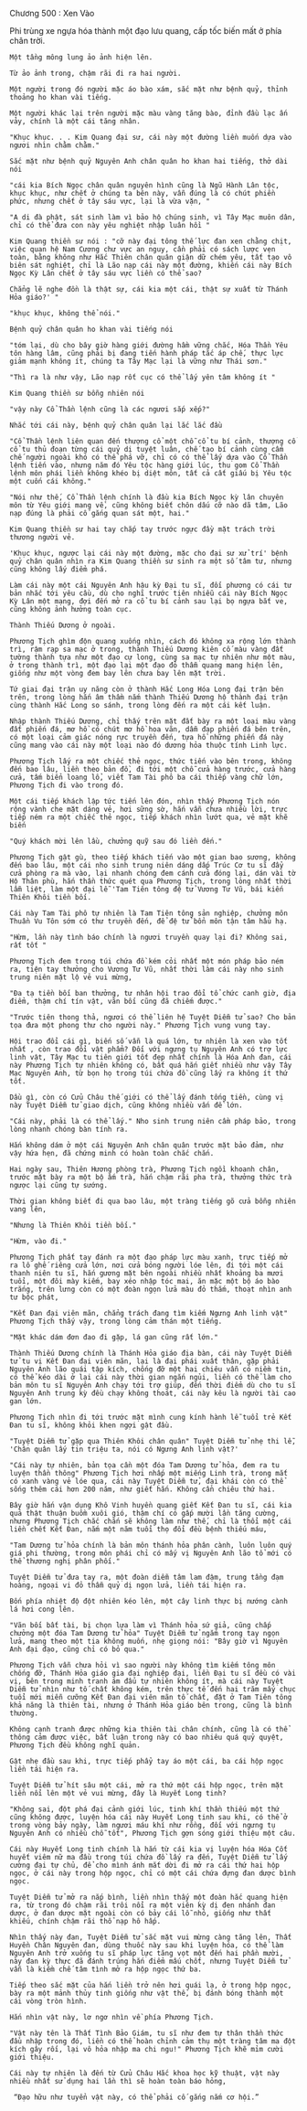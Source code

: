 




Chương 500 : Xen Vào


Phi trùng xe ngựa hóa thành một đạo lưu quang, cấp tốc biến mất ở phía chân trời.

	Một tầng mông lung ảo ảnh hiện lên.

	Từ ảo ảnh trong, chậm rãi đi ra hai người.

	Một người trong đó người mặc áo bào xám, sắc mặt như bệnh quỷ, thỉnh thoảng ho khan vài tiếng.

	Một người khác lại trên người mặc màu vàng tăng bào, đỉnh đầu lạc ấn vảy, chính là một cái tăng nhân.

	"Khục khục. . . Kim Quang đại sư, cái này một đường liền muốn dựa vào ngươi nhìn chằm chằm."

	Sắc mặt như bệnh quỷ Nguyên Anh chân quân ho khan hai tiếng, thở dài nói

	"cái kia Bích Ngọc chân quân nguyên hình cũng là Ngũ Hành Lân tộc, khục khục, như chết ở chúng ta bên này, vẫn đúng là có chút phiền phức, nhưng chết ở tây sáu vực, lại là vừa vặn, "

	"A di đà phật, sát sinh làm vì bảo hộ chúng sinh, vì Tây Mạc muôn dân, chỉ có thể đưa con này yêu nghiệt nhập luân hồi "

	Kim Quang thiền sư nói : "cỡ này đại tông thế lực đan xen chằng chịt, việc quan hệ Nam Cương chư vực an nguy, cần phải có sách lược vẹn toàn, bằng không như Hắc Thiên chân quân giận dữ chém yêu, tất tạo vô biên sát nghiệt, chỉ là Lão nạp cái này một đường, khiến cái này Bích Ngọc Kỳ Lân chết ở tây sáu vực liền có thể sao?

	Chẳng lẽ nghe đồn là thật sự, cái kia một cái, thật sự xuất từ Thánh Hỏa giáo?' "

	"khục khục, không thể nói."

	Bệnh quỷ chân quân ho khan vài tiếng nói

	"tóm lại, dù cho bây giờ hàng giới đường hầm vững chắc, Hóa Thần Yêu tôn hàng lâm, cũng phải bị đang tiến hành pháp tắc áp chế, thực lực giảm mạnh không ít, chúng ta Tây Mạc lại là vững như Thái sơn."

	"Thì ra là như vậy, Lão nạp rốt cục có thể lấy yên tâm không ít "

	Kim Quang thiền sư bỗng nhiên nói

	"vậy này Cổ Thần lệnh cũng là các ngươi sắp xếp?"

	Nhắc tới cái này, bệnh quỷ chân quân lại lắc lắc đầu

	"Cổ Thần lệnh liên quan đến thượng cổ một chỗ cổ tu bí cảnh, thượng cổ cổ tu thủ đoạn từng cái quỷ dị tuyệt luân, chế tạo bí cảnh cùng cấm chế người ngoài khó có thể phá vỡ, chỉ có có thể lấy dựa vào Cổ Thần lệnh tiến vào, nhưng năm đó Yêu tộc hàng giới lúc, thu gom Cổ Thần lệnh môn phái liền không khéo bị diệt môn, tất cả cất giấu bị Yêu tộc một cuốn cái không."

	"Nói như thế, Cổ Thần lệnh chính là đầu kia Bích Ngọc kỳ lân chuyên môn từ Yêu giới mang về, cũng không biết chôn dấu cỡ nào dã tâm, Lão nạp đúng là phải cố gắng quan sát một, hai."

	Kim Quang thiền sư hai tay chắp tay trước ngực đầy mặt trách trời thương người vẻ.

	'Khục khục, ngược lại cái này một đường, mặc cho đại sư xử trí' bệnh quỷ chân quân nhìn ra Kim Quang thiền sư sinh ra một số tâm tư, nhưng cũng không lấy điểm phá.

	Làm cái này một cái Nguyên Anh hậu kỳ Đại tu sĩ, đối phương có cái tư bản nhắc tới yêu cầu, dù cho nghĩ trước tiên nhiễu cái này Bích Ngọc Kỳ Lân một mạng, đợi đến mở ra cổ tu bí cảnh sau lại bọ ngựa bắt ve, cũng không ảnh hưởng toàn cục.

	Thành Thiếu Dương ở ngoài.

	Phương Tịch ghìm độn quang xuống nhìn, cách đó không xa rộng lớn thành trì, rậm rạp sa mạc ở trong, thành Thiếu Dương kiên cố màu vàng đất tường thành tựa như một đạo cự long, cùng sa mạc tự nhiên như một màu, ở trong thành trì, một đạo lại một đạo đỏ thẫm quang mang hiện lên, giống như một vòng đem bay lên chưa bay lên mặt trời.

	Tứ giai đại trận uy năng còn ở thành Hắc Long Hóa Long đại trận bên trên, trong lòng hắn âm thầm nắm thành Thiếu Dương hộ thành đại trận cùng thành Hắc Long so sánh, trong lòng đến ra một cái kết luận.

	Nhập thành Thiếu Dương, chỉ thấy trên mặt đất bày ra một loại màu vàng đất phiến đá, mơ hồ có chút mơ hồ hoa văn, dẫm đạp phiến đá bên trên, có một loại cảm giác nóng rực truyền đến, tựa hồ những phiến đá này cũng mang vào cái này một loại nào đó dương hỏa thuộc tính Linh lực.

	Phương Tịch lấy ra một chiếc thẻ ngọc, thức tiến vào bên trong, không đến bao lâu, liền theo bản đồ, đi tới một chỗ cửa hàng trước, cửa hàng cửa, tấm biển loang lổ, viết Tam Tài phô ba cái thiếp vàng chữ lớn, Phương Tịch đi vào trong đó.

	Một cái tiếp khách lập tức tiến lên đón, nhìn thấy Phương Tịch nón rộng vành che mặt dáng vẻ, hơi sững sờ, hắn vẫn chưa nhiều lời, trực tiếp ném ra một chiếc thẻ ngọc, tiếp khách nhìn lướt qua, vẻ mặt khẽ biến

	"Quý khách mời lên lầu, chưởng quỹ sau đó liền đến."

	Phương Tịch gật gù, theo tiếp khách tiến vào một gian bao sương, không đến bao lâu, một cái nho sinh trung niên dáng dấp Trúc Cơ tu sĩ đẩy cửa phòng ra mà vào, lại nhanh chóng đem cánh cửa đóng lại, dán vài tờ Hộ Thân phù, hắn thần thức quét qua Phương Tịch, trong lòng nhất thời lẫm liệt, làm một đại lễ 'Tam Tiên tông đệ tử Vương Tư Vũ, bái kiến Thiên Khôi tiền bối.

	Cái này Tam Tài phô tự nhiên là Tam Tiên tông sản nghiệp, chưởng môn Thuần Vu Tôn sớm có thư truyền đến, để đệ tử bổn môn tận tâm hầu hạ.

	"Hừm, lần này tình báo chính là ngươi truyền quay lại đi? Không sai, rất tốt "

	Phương Tịch đem trong túi chứa đồ kém cỏi nhất một món pháp bảo ném ra, tiện tay thưởng cho Vương Tư Vũ, nhất thời làm cái này nho sinh trung niên mặt lộ vẻ vui mừng,

	"Đa tạ tiền bối ban thưởng, tư nhân hội trao đổi tổ chức canh giờ, địa điểm, thậm chí tín vật, vãn bối cũng đã chiếm được."

	"Trước tiên thong thả, ngươi có thể liên hệ Tuyệt Diễm tử sao? Cho bản tọa đưa một phong thư cho người này." Phương Tịch vung vung tay.

	Hội trao đổi cái gì, biến số vẫn là quá lớn, tự nhiên là xen vào tốt nhất , còn trao đổi vật phẩm? Đối với ngưng tụ Nguyên Anh có trợ lực linh vật, Tây Mạc tu tiên giới tốt đẹp nhất chính là Hóa Anh đan, cái này Phương Tịch tự nhiên không có, bất quá hắn giết nhiều như vậy Tây Mạc Nguyên Anh, từ bọn họ trong túi chứa đồ cũng lấy ra không ít thứ tốt.

	Dầu gì, còn có Cửu Châu thế giới có thể lấy đánh tống tiền, cùng vị này Tuyệt Diễm tử giao dịch, cũng không nhiều vấn đề lớn.

	"Cái này, phải là có thể lấy." Nho sinh trung niên cầm pháp bảo, trong lòng nhanh chóng bàn tính ra.

	Hắn không dám ở một cái Nguyên Anh chân quân trước mặt bảo đảm, như vậy hứa hẹn, đã chứng minh có hoàn toàn chắc chắn.

	Hai ngày sau, Thiên Hương phòng trà, Phương Tịch ngồi khoanh chân, trước mặt bày ra một bộ ấm trà, hắn chậm rãi pha trà, thưởng thức trà ngược lại cũng tự sướng.

	Thời gian không biết đi qua bao lâu, một tràng tiếng gõ cửa bỗng nhiên vang lên,

	"Nhưng là Thiên Khôi tiền bối."

	"Hừm, vào đi."

	Phương Tịch phất tay đánh ra một đạo pháp lực màu xanh, trực tiếp mở ra lô ghế riêng cửa lớn, nơi cửa bóng người lóe lên, đi tới một cái thanh niên tu sĩ, hắn gương mặt bên ngoài nhiều nhất khoảng ba mươi tuổi, một đôi mày kiếm, bay xéo nhập tóc mai, ăn mặc một bộ áo bào trắng, trên lưng còn có một đoàn ngọn lửa màu đỏ thắm, thoạt nhìn anh tư bộc phát,

	"Kết Đan đại viên mãn, chẳng trách đang tìm kiếm Ngưng Anh linh vật" Phương Tịch thấy vậy, trong lòng cảm thán một tiếng.

	"Mặt khác dám đơn đao đi gặp, lá gan cũng rất lớn."

	Thành Thiếu Dương chính là Thánh Hỏa giáo địa bàn, cái này Tuyệt Diễm tử tu vị Kết Đan đại viên mãn, lại là đại phái xuất thân, gặp phải Nguyên Anh lão quái tập kích, chống đỡ một hai chiêu vẫn có niềm tin, có thể kéo dài ở lại cái này thời gian ngắn ngủi, liền có thể làm cho bản môn tu sĩ Nguyên Anh chạy tới trợ giúp, đến thời điểm dù cho tu sĩ Nguyên Anh trung kỳ đều chạy không thoát, cái này kêu là người tài cao gan lớn.

	Phương Tịch nhìn đi tới trước mặt mình cung kính hành lễ tuổi trẻ Kết Đan tu sĩ, không khỏi khen ngợi gật đầu.

	"Tuyệt Diễm tử gặp qua Thiên Khôi chân quân" Tuyệt Diễm tử nhẹ thi lễ, 'Chân quân lấy tin triệu ta, nói có Ngưng Anh linh vật?'

	"Cái này tự nhiên, bản tọa cần một đóa Tam Dương tử hỏa, đem ra tu luyện thần thông" Phương Tịch hơi nhấp một miếng Linh trà, trong mắt có xanh vàng vẻ lóe qua, cái này Tuyệt Diễm tử, đại khái còn có thể sống thêm cái hơn 200 năm, như giết hắn. Không cần chiêu thứ hai.

	Bây giờ hắn vận dụng Khô Vinh huyền quang giết Kết Đan tu sĩ, cái kia quả thật thuận buồm xuôi gió, thậm chí có gấp mười lần tăng cường, nhưng Phương Tịch chắc chắn sẽ không làm như thế, chỉ là thổi một cái liền chết Kết Đan, nắm một năm tuổi thọ đổi đều bệnh thiếu máu,

	"Tam Dương tử hỏa chính là bản môn thánh hỏa phân cành, luôn luôn quý giá phi thường, trong môn phái chỉ có mấy vị Nguyên Anh lão tổ mới có thể thương nghị phân phối."

	Tuyệt Diễm tử đưa tay ra, một đoàn diễm tâm lam đậm, trung tầng đạm hoàng, ngoại vi đỏ thẫm quỷ dị ngọn lửa, liền tái hiện ra.

	Bốn phía nhiệt độ đột nhiên kéo lên, một cây linh thực bị nướng cành lá hơi cong lên.

	"Vãn bối bất tài, bị chọn lựa làm vì Thánh hỏa sứ giả, cũng chấp chưởng một đóa Tam Dương tử hỏa" Tuyệt Diễm tử ngắm trong tay ngọn lửa, mang theo một tia không muốn, nhẹ giọng nói: "Bây giờ vì Nguyên Anh đại đạo, cũng chỉ có bỏ qua."

	Phương Tịch vẫn chưa hỏi vì sao người này không tìm kiếm tông môn chống đỡ, Thánh Hỏa giáo gia đại nghiệp đại, liền Đại tu sĩ đều có vài vị, bên trong minh tranh ám đấu tự nhiên không ít, mà cái này Tuyệt Diễm tử nhìn như tố chất không kém, trên thực tế đến hai trăm mấy chục tuổi mới miễn cưỡng Kết Đan đại viên mãn tố chất, đặt ở Tam Tiên tông khả năng là thiên tài, nhưng ở Thánh Hỏa giáo bên trong, cũng là bình thường.

	Không cạnh tranh được những kia thiên tài chân chính, cũng là có thể thông cảm được việc, bất luận trong này có bao nhiêu quá quỷ quyệt, Phương Tịch đều không nghĩ quản.

	Gật nhẹ đầu sau khi, trực tiếp phẩy tay áo một cái, ba cái hộp ngọc liền tái hiện ra.

	Tuyệt Diễm tử hít sâu một cái, mở ra thứ một cái hộp ngọc, trên mặt liền nổi lên một vẻ vui mừng, đây là Huyết Long tinh?

	"Không sai, đột phá đại cảnh giới lúc, tinh khí thần thiếu một thứ cũng không được, luyện hóa cái này Huyết Long tinh sau khi, có thể ở trong vòng bảy ngày, làm ngươi máu khí như rồng, đối với ngưng tụ Nguyên Anh có nhiều chỗ tốt", Phương Tịch gợn sóng giới thiệu một câu.

	Cái này Huyết Long tinh chính là hắn từ cái kia vị luyện hóa Hóa Cốt huyết viêm nữ ma đầu trong túi chứa đồ lấy ra đến, Tuyệt Diễm tử lấy cường đại tự chủ, để cho mình ánh mắt dời đi mở ra cái thứ hai hộp ngọc, ở cái này trong hộp ngọc, chỉ có một cái chứa đựng đan dược bình ngọc.

	Tuyệt Diễm tử mở ra nắp bình, liền nhìn thấy một đoàn hắc quang hiện ra, từ trong đó chậm rãi trôi nổi ra một viên kỳ dị đen nhánh đan dược, ở đan dược mặt ngoài còn có bảy cái lỗ nhỏ, giống như thất khiếu, chính chậm rãi thổ nạp hô hấp.

	Nhìn thấy này đan, Tuyệt Diễm tử sắc mặt vui mừng càng tăng lên, Thất Huyền Chân Nguyên đan, dùng thuốc này sau khi luyện hóa, có thể làm Nguyên Anh trở xuống tu sĩ pháp lực tăng vọt một đến hai phần mười, này đan kỳ thực đã đánh trúng hắn điểm mấu chốt, nhưng Tuyệt Diễm tử vẫn là kiềm chế tâm tình mở ra hộp ngọc thứ ba.

	Tiếp theo sắc mặt của hắn liền trở nên hơi quái lạ, ở trong hộp ngọc, bày ra một mảnh thủy tinh giống như vật thể, bị đánh bóng thành một cái vòng tròn hình.

	Hắn nhìn vật này, lơ ngơ nhìn về phía Phương Tịch.

	"Vật này tên là Thất Tình Bảo Giám, tu sĩ như đem tự thân thần thức đầu nhập trong đó, liền có thể hoàn chỉnh cảm thụ một tràng tâm ma đột kích gây rối, lại vô hỏa nhập ma chi ngu!" Phương Tịch khẽ mỉm cười giới thiệu.

	Cái này tự nhiên là đến từ Cửu Châu Hắc khoa học kỹ thuật, vật này nhiều nhất sử dụng hai lần thì sẽ hoàn toàn báo hỏng, 

	 “Đạo hữu như tuyển vật này, có thể phải cố gắng nắm cơ hội.”





